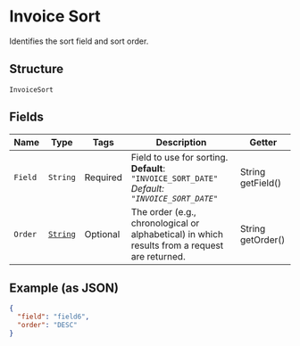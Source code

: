 
# Invoice Sort

Identifies the  sort field and sort order.

## Structure

`InvoiceSort`

## Fields

| Name | Type | Tags | Description | Getter |
|  --- | --- | --- | --- | --- |
| `Field` | `String` | Required | Field to use for sorting.<br>**Default**: `"INVOICE_SORT_DATE"`<br>*Default: `"INVOICE_SORT_DATE"`* | String getField() |
| `Order` | [`String`](/doc/models/sort-order.md) | Optional | The order (e.g., chronological or alphabetical) in which results from a request are returned. | String getOrder() |

## Example (as JSON)

```json
{
  "field": "field6",
  "order": "DESC"
}
```

